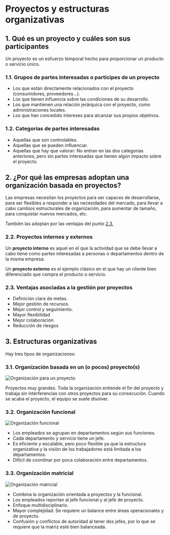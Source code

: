 # Proyectos y estructuras organizativas

## 1. Qué es un proyecto y cuáles son sus participantes

Un proyecto es un esfuerzo temporal hecho para proporcionar un producto o servicio único.

### 1.1. Grupos de partes interesadas o partícipes de un proyecto

- Los que están directamente relacionados con el proyecto (consumidores, proveedores...).
- Los que tienen influencia sobre las condiciones de su desarrollo.
- Los que mantienen una relación jerárquica con el proyecto, como administraciones locales.
- Los que han concedido intereses para alcanzar sus propios objetivos.

### 1.2. Categorías de partes interesadas

- Aquellas que son controlables.
- Aquellas que se pueden influenciar.
- Aquellas que hay que valorar: No entran en las dos categorías anteriores, pero sin partes interesadas que tienen algún impacto sobre el proyecto.

## 2. ¿Por qué las empresas adoptan una organización basada en proyectos?

Las empresas necesitan los proyectos para ser capaces de desarrollarse, para ser flexibles a responder a las necesidades del mercado, para llevar a cabo cambios estructurales de organización, para aumentar de tamaño, para conquistar nuevos mercados, etc.

También las adoptan por las ventajas del punto [2.3.](#23-ventajas-asociadas-a-la-gestión-por-proyectos)

### 2.2. Proyectos internos y externos

Un **proyecto interno** es aquel en el que la actividad que se debe llevar
a cabo tiene como partes interesadas a personas o departamentos dentro de la misma empresa.

Un **proyecto externo** es el ejemplo clásico en el que hay un cliente bien
diferenciado que compra el producto o servicio.

### 2.3. Ventajas asociadas a la gestión por proyectos

- Definición clara de metas.
- Mejor gestión de recursos.
- Mejor control y seguimiento.
- Mayor flexibilidad
- Mejor colaboración
- Reducción de riesgos

## 3. Estructuras organizativas

Hay tres tipos de organizaciones:

### 3.1. Organización basada en un (o pocos) proyecto(s)

![Organización para un proyecto](https://i.gyazo.com/cb191dd2c4dd0f775da7b522267f34b6.png)

Proyectos muy grandes. Toda la organización entiende el fin del proyecto y trabaja sin interferencias con otros proyectos para su consecución. Cuando se acaba el proyecto, el equipo se suele disolver.

### 3.2. Organización funcional

![Organización funcional](https://i.gyazo.com/fdcf8afc354a601782a104c42bbdb678.png)

- Los empleados se agrupan en departamentos según sus funciones. 
- Cada departamento y servicio tiene un jefe.
- Es eficiente y escalable, pero poco flexible ya que la estructura organizativa y la visión de los trabajadores está limitada a los departamentos.
- Difícil de coordinar por poca colaboración entre departamentos.

### 3.3. Organización matricial

![Organización matricial](https://i.gyazo.com/8d09867a37e545bab4d1f9caca5d9cd4.png)

- Combina la organización orientada a proyectos y la funcional. 
- Los empleados reportan al jefe funcional y al jefe de proyecto.
- Enfoque multidisciplinario.
- Mayor complejidad. Se requiere un balance entre áreas operacionales y de proyecto.
- Confusión y conflictos de autoridad al tener dos jefes, por lo que se requiere que la matriz esté bien balanceada.